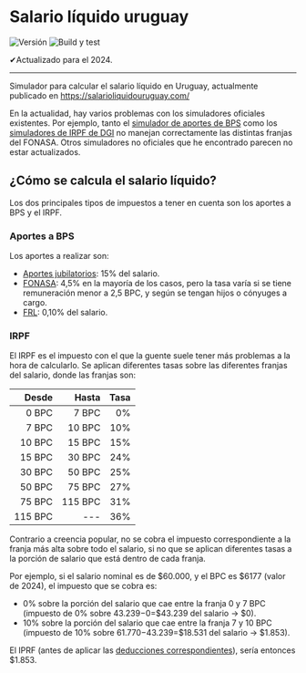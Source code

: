 # Salario líquido uruguay

![Versión](https://img.shields.io/github/package-json/v/ismaelpadilla/salario-liquido-uruguay?label=versi%C3%B3n)
![Build y test](https://github.com/ismaelpadilla/salario-liquido-uruguay/workflows/Build%20y%20test/badge.svg)

✔Actualizado para el 2024.

----

Simulador para calcular el salario líquido en Uruguay, actualmente publicado en https://salarioliquidouruguay.com/

En la actualidad, hay varios problemas con los simuladores oficiales existentes. Por ejemplo, tanto el [simulador de aportes de BPS](https://app1.bps.gub.uy/AcercaSimuladorCalculosWeb/paginas/simuladorPersona/otras/ingresoDatosIC.jsf) como los [simuladores de IRPF de DGI](https://www.dgi.gub.uy/wdgi/page?2,principal,dgi--herramientas--simuladores--irpf--2020,O,es,0,) no manejan correctamente las distintas franjas del FONASA. Otros simuladores no oficiales que he encontrado parecen no estar actualizados.

## ¿Cómo se calcula el salario líquido?

Los dos principales tipos de impuestos a tener en cuenta son los aportes a BPS y el IRPF.

### Aportes a BPS

Los aportes a realizar son:

- [Aportes jubilatorios](https://www.bps.gub.uy/10305/aporte-jubilatorio.html): 15% del salario.
- [FONASA](https://www.bps.gub.uy/10310/fondo-nacional-de-salud-fonasa.html): 4,5% en la mayoría de los casos, pero la tasa varía si se tiene remuneración menor a 2,5 BPC, y según se tengan hijos o cónyuges a cargo. 
- [FRL](https://www.bps.gub.uy/10322/fondo-reconversion-laboral-frl.html): 0,10% del salario.

### IRPF

El IRPF es el impuesto con el que la guente suele tener más problemas a la hora de calcularlo. Se aplican diferentes tasas sobre las diferentes franjas del salario, donde las franjas son:

| Desde    | Hasta     | Tasa  |
| -------: |----------:| -----:|
| 0 BPC    | 7 BPC     | 0%    |
| 7 BPC    | 10 BPC    | 10%   |
| 10 BPC   | 15 BPC    | 15%   |
| 15 BPC   | 30 BPC    | 24%   |
| 30 BPC   | 50 BPC    | 25%   |
| 50 BPC   | 75 BPC    | 27%   |
| 75 BPC   | 115 BPC   | 31%   |
| 115 BPC  | ---       | 36%   |

Contrario a creencia popular, no se cobra el impuesto correspondiente a la franja más alta sobre todo el salario, si no que se aplican diferentes tasas a la porción de salario que está dentro de cada franja.

Por ejemplo, si el salario nominal es de $60.000, y el BPC es $6177 (valor de 2024), el impuesto que se cobra es:

- 0% sobre la porción del salario que cae entre la franja 0 y 7 BPC (impuesto de 0% sobre $43.239-$0=$43.239 del salario -> $0).
- 10% sobre la porción del salario que cae entre la franja 7 y 10 BPC (impuesto de 10% sobre $61.770-$43.239=$18.531 del salario -> $1.853).

El IPRF (antes de aplicar las [deducciones correspondientes](https://www.dgi.gub.uy/wdgi/page?2,principal,_Ampliacion,O,es,0,PAG;CONC;40;1;D;cuales-son-las-deducciones-personales-admitidas-en-la-liquidacion-del-irpf-33486;5;PAG;)), sería entonces $1.853.


